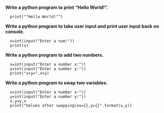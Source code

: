 **Write a python program to print “Hello World!”.**
```
  print(""Hello World!"")
```
**Write a python program to take user input and print user input back on console.**
```
  x=int(input("Enter a num:"))
  print(x)
```
**Write a python program to add two numbers.**
```
  x=int(input("Enter a number x:"))
  y=int(input("Enter a number y:"))
  print("x+y=",x+y)
```
**Write a python program to swap two variables.**
```
  x=int(input("Enter a number x:"))
  y=int(input("Enter a number y:"))
  x,y=y,x
  print("Values after swapping\nx={},y={}".format(x,y))
```
